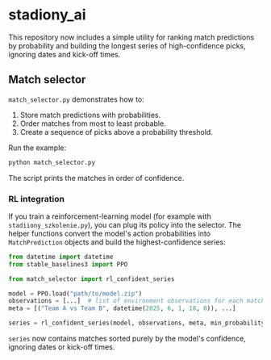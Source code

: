 # stadiony_ai

This repository now includes a simple utility for ranking match predictions by
probability and building the longest series of high-confidence picks, ignoring
dates and kick-off times.

## Match selector

`match_selector.py` demonstrates how to:

1. Store match predictions with probabilities.
2. Order matches from most to least probable.
3. Create a sequence of picks above a probability threshold.

Run the example:

```bash
python match_selector.py
```

The script prints the matches in order of confidence.

### RL integration

If you train a reinforcement-learning model (for example with
`stadiiony_szkolenie.py`), you can plug its policy into the selector. The
helper functions convert the model's action probabilities into
`MatchPrediction` objects and build the highest-confidence series:

```python
from datetime import datetime
from stable_baselines3 import PPO

from match_selector import rl_confident_series

model = PPO.load("path/to/model.zip")
observations = [...]  # list of environment observations for each match
meta = [("Team A vs Team B", datetime(2025, 6, 1, 18, 0)), ...]

series = rl_confident_series(model, observations, meta, min_probability=0.6)
```

`series` now contains matches sorted purely by the model's confidence,
ignoring dates or kick-off times.
